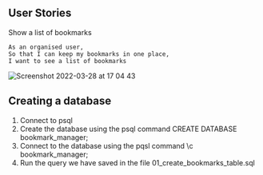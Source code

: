 ## User Stories

Show a list of bookmarks

```
As an organised user,
So that I can keep my bookmarks in one place,
I want to see a list of bookmarks

```
![Screenshot 2022-03-28 at 17 04 43](https://user-images.githubusercontent.com/99885345/160440233-2944e887-dcbf-4447-b217-06bc82ddfbf0.png)

## Creating a database
1. Connect to psql
2. Create the database using the psql command CREATE DATABASE bookmark_manager;
3. Connect to the database using the pqsl command \c bookmark_manager;
4. Run the query we have saved in the file 01_create_bookmarks_table.sql

